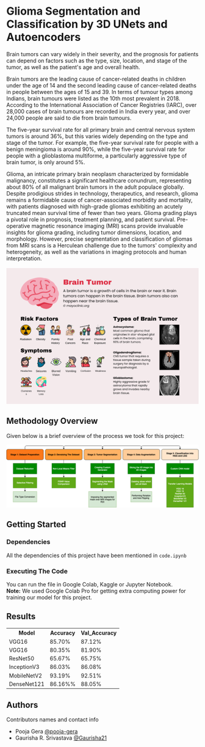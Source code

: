 # Glioma Segmentation and Classification by 3D UNets and Autoencoders
Brain tumors can vary widely in their severity, and the prognosis for patients can depend on factors such as the type, size, location, and stage of the tumor, as well as the patient's age and overall health. 

Brain tumors are the leading cause of cancer-related deaths in children under the age of 14 and the second leading cause of cancer-related deaths in people between the ages of 15 and 39. In terms of tumour types among Indians, brain tumours were listed as the 10th most prevalent in 2018. According to the International Association of Cancer Registries (IARC), over 28,000 cases of brain tumours are recorded in India every year, and over 24,000 people are said to die from brain tumours. 

The five-year survival rate for all primary brain and central nervous system tumors is around 36%, but this varies widely depending on the type and stage of the tumor. For example, the five-year survival rate for people with a benign meningioma is around 90%, while the five-year survival rate for people with a glioblastoma multiforme, a particularly aggressive type of brain tumor, is only around 5%.

Glioma, an intricate primary brain neoplasm characterized by formidable malignancy, constitutes a significant healthcare conundrum, representing about 80% of all malignant brain tumors in the adult populace globally. Despite prodigious strides in technology, therapeutics, and research, glioma remains a formidable cause of cancer-associated morbidity and mortality, with patients diagnosed with high-grade gliomas exhibiting an acutely truncated mean survival time of fewer than two years. Glioma grading plays a pivotal role in prognosis, treatment planning, and patient survival. Pre-operative magnetic resonance imaging (MRI) scans provide invaluable insights for glioma grading, including tumor dimensions, location, and morphology. However, precise segmentation and classification of gliomas from MRI scans is a Herculean challenge due to the tumors' complexity and heterogeneity, as well as the variations in imaging protocols and human interpretation. 
<br><br>
![](./images/banner.png)
## Methodology Overview
Given below is a brief overview of the process we took for this project:

![](./images/methodology.png)

## Getting Started
### Dependencies
All the dependencies of this project have been mentioned in `code.ipynb` 

### Executing The Code
You can run the file in Google Colab, Kaggle or Jupyter Notebook. <br>
**Note:** We used Google Colab Pro for getting extra computing power for training our model for this project. 

## Results 
<table>
<tr>
<th>Model</th>
<th>Accuracy</th>
<th>Val_Accuracy</th>
</tr>
<tr>
<td>VGG16</td>
<td>85.70%</td>
<td>87.12%</td>
</tr>
<tr>
<td>VGG16</td>
<td>80.35%</td>
<td>81.90%</td>
</tr>
<tr>
<td>ResNet50</td>
<td>65.67%</td>
<td>65.75%</td>
</tr>
<tr>
<td>InceptionV3</td>
<td>86.03%</td>
<td>86.08%</td>
</tr>
<tr>
<td>MobileNetV2</td>
<td>93.19%</td>
<td>92.51%</td>
</tr>
<tr>
<td>DenseNet121</td>
<td>86.16%%</td>
<td>88.05%</td>
</tr>
</table>

## Authors
Contributors names and contact info
- Pooja Gera  [@pooja-gera](http://github.com/pooja-gera)
- Gaurisha R. Srivastava
[@Gaurisha21](http://github.com/Gaurisha21)
